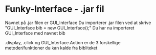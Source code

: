 # Funky-Interface - .jar fil

Navnet på .jar filen er GUI_Interface
Du importerer .jar filen ved at skrive "GUI_Interface bib = new GUI_Interface();"
Du har nu importeret GUI_Interface med navnet bib

.display, .click og GUI_Interface.Action er de 3 forskellige metoder/funktioner du kan kalde fra bibliteket
